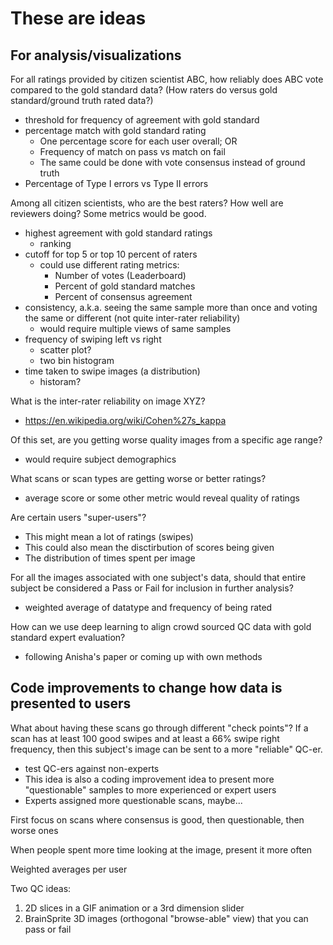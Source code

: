 # These are ideas

## For analysis/visualizations

For all ratings provided by citizen scientist ABC, how reliably does ABC vote compared to the gold standard data?  (How raters do versus gold standard/ground truth rated data?)

- threshold for frequency of agreement with gold standard
- percentage match with gold standard rating
    - One percentage score for each user overall; OR
    - Frequency of match on pass vs match on fail
    - The same could be done with vote consensus instead of ground truth
- Percentage of Type I errors vs Type II errors

Among all citizen scientists, who are the best raters?  How well are reviewers doing?  Some metrics would be good.

- highest agreement with gold standard ratings
    - ranking
- cutoff for top 5 or top 10 percent of raters
    - could use different rating metrics:
        - Number of votes (Leaderboard)
        - Percent of gold standard matches
        - Percent of consensus agreement
- consistency, a.k.a. seeing the same sample more than once and voting the same or different (not quite inter-rater reliability)
    - would require multiple views of same samples
- frequency of swiping left vs right
    - scatter plot?
    - two bin histogram
- time taken to swipe images (a distribution)
    - historam?

What is the inter-rater reliability on image XYZ?

- https://en.wikipedia.org/wiki/Cohen%27s_kappa

Of this set, are you getting worse quality images from a specific age range?

- would require subject demographics

What scans or scan types are getting worse or better ratings?

- average score or some other metric would reveal quality of ratings

Are certain users "super-users"?

- This might mean a lot of ratings (swipes)
- This could also mean the disctirbution of scores being given
- The distribution of times spent per image

For all the images associated with one subject's data, should that entire subject be considered a Pass or Fail for inclusion in further analysis?

- weighted average of datatype and frequency of being rated

How can we use deep learning to align crowd sourced QC data with gold standard expert evaluation?

- following Anisha's paper or coming up with own methods

## Code improvements to change how data is presented to users

What about having these scans go through different "check points"?  If a scan has at least 100 good swipes and at least a 66% swipe right frequency, then this subject's image can be sent to a more "reliable" QC-er.

- test QC-ers against non-experts
- This idea is also a coding improvement idea to present more "questionable" samples to more experienced or expert users
- Experts assigned more questionable scans, maybe...

First focus on scans where consensus is good, then questionable, then worse ones

When people spent more time looking at the image, present it more often

Weighted averages per user

Two QC ideas:

1. 2D slices in a GIF animation or a 3rd dimension slider
2. BrainSprite 3D images (orthogonal "browse-able" view) that you can pass or fail
